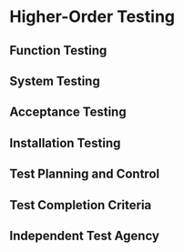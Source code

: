 # Higher-Order Testing

## Function Testing

## System Testing

## Acceptance Testing

## Installation Testing

## Test Planning and Control

## Test Completion Criteria 

## Independent Test Agency

